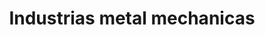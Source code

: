 ---
title: "Industrias metal mechanicas"
url: /bogota-d-c/industrias-metal-mechanicas/
shop: Autowerkstatt
---
